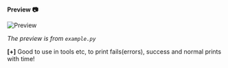 **Preview 📷**

![Preview](https://user-images.githubusercontent.com/118541568/215349756-57889afa-b815-49d4-9131-6437a7b5c892.png)

*The preview is from ``example.py``*


**[+]**
Good to use in tools etc, to print fails(errors), success and normal prints with time!
